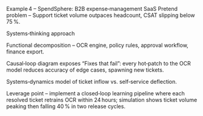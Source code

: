 Example 4 – SpendSphere: B2B expense‑management SaaS
Pretend problem – Support ticket volume outpaces headcount, CSAT slipping below 75 %.

Systems‑thinking approach

Functional decomposition – OCR engine, policy rules, approval workflow, finance export.

Causal‑loop diagram exposes “Fixes that fail”: every hot‑patch to the OCR model reduces accuracy of edge cases, spawning new tickets.

Systems‑dynamics model of ticket inflow vs. self‑service deflection.

Leverage point – implement a closed‑loop learning pipeline where each resolved ticket retrains OCR within 24 hours; simulation shows ticket volume peaking then falling 40 % in two release cycles.

